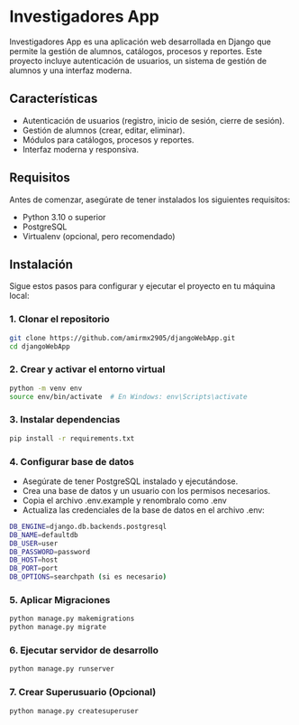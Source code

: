 # Investigadores App

Investigadores App es una aplicación web desarrollada en Django que permite la gestión de alumnos, catálogos, procesos y reportes. Este proyecto incluye autenticación de usuarios, un sistema de gestión de alumnos y una interfaz moderna.

## Características

- Autenticación de usuarios (registro, inicio de sesión, cierre de sesión).
- Gestión de alumnos (crear, editar, eliminar).
- Módulos para catálogos, procesos y reportes.
- Interfaz moderna y responsiva.

## Requisitos

Antes de comenzar, asegúrate de tener instalados los siguientes requisitos:

- Python 3.10 o superior
- PostgreSQL
- Virtualenv (opcional, pero recomendado)

## Instalación

Sigue estos pasos para configurar y ejecutar el proyecto en tu máquina local:

### 1. Clonar el repositorio

```bash
git clone https://github.com/amirmx2905/djangoWebApp.git
cd djangoWebApp
```

### 2. Crear y activar el entorno virtual

```bash
python -m venv env
source env/bin/activate  # En Windows: env\Scripts\activate 
```

### 3. Instalar dependencias

```bash
pip install -r requirements.txt
```

### 4. Configurar base de datos

- Asegúrate de tener PostgreSQL instalado y ejecutándose.
- Crea una base de datos y un usuario con los permisos necesarios.
- Copia el archivo .env.example y renombralo como .env
- Actualiza las credenciales de la base de datos en el archivo .env:

```bash
DB_ENGINE=django.db.backends.postgresql
DB_NAME=defaultdb
DB_USER=user
DB_PASSWORD=password
DB_HOST=host
DB_PORT=port
DB_OPTIONS=searchpath (si es necesario)
```

### 5. Aplicar Migraciones

```bash
python manage.py makemigrations
python manage.py migrate
```

### 6. Ejecutar servidor de desarrollo

```bash
python manage.py runserver
```

### 7. Crear Superusuario (Opcional)

```bash
python manage.py createsuperuser
```
